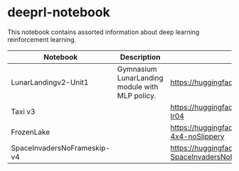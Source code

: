 # deeprl-notebook

This notebook contains assorted information about deep learning reinforcement learning. 

|Notebook|Description|HF Url|
|-|-|-|
|LunarLandingv2-Unit1|Gymnasium LunarLanding module with MLP policy.|https://huggingface.co/vadhri/deeprl_ppo_lunarlander|
|Taxi v3 | |https://huggingface.co/vadhri/Taxi-v3-1000000-lr04|
|FrozenLake | | https://huggingface.co/vadhri/q-FrozenLake-v1-4x4-noSlippery |
|SpaceInvadersNoFrameskip-v4| |https://huggingface.co/vadhri/dqn-SpaceInvadersNoFrameskip-v4|